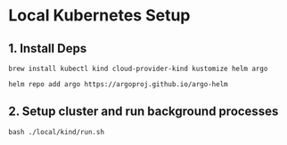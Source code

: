 # Local Kubernetes Setup

## 1. Install Deps

```
brew install kubectl kind cloud-provider-kind kustomize helm argo

helm repo add argo https://argoproj.github.io/argo-helm
```

## 2. Setup cluster and run background processes

```
bash ./local/kind/run.sh
```
